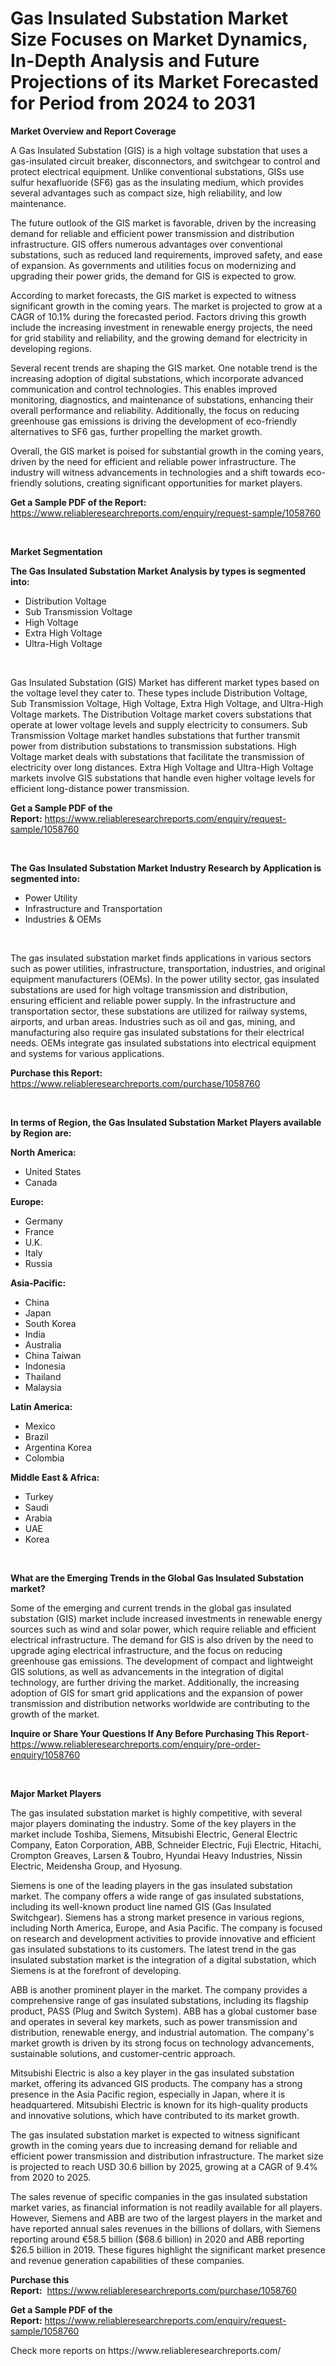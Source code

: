 <p><h1>Gas Insulated Substation Market Size Focuses on Market Dynamics, In-Depth Analysis and Future Projections of its Market Forecasted for Period from 2024 to 2031</h1></p><p><strong>Market Overview and Report Coverage</strong></p>
<p><p>A Gas Insulated Substation (GIS) is a high voltage substation that uses a gas-insulated circuit breaker, disconnectors, and switchgear to control and protect electrical equipment. Unlike conventional substations, GISs use sulfur hexafluoride (SF6) gas as the insulating medium, which provides several advantages such as compact size, high reliability, and low maintenance.</p><p>The future outlook of the GIS market is favorable, driven by the increasing demand for reliable and efficient power transmission and distribution infrastructure. GIS offers numerous advantages over conventional substations, such as reduced land requirements, improved safety, and ease of expansion. As governments and utilities focus on modernizing and upgrading their power grids, the demand for GIS is expected to grow.</p><p>According to market forecasts, the GIS market is expected to witness significant growth in the coming years. The market is projected to grow at a CAGR of 10.1% during the forecasted period. Factors driving this growth include the increasing investment in renewable energy projects, the need for grid stability and reliability, and the growing demand for electricity in developing regions.</p><p>Several recent trends are shaping the GIS market. One notable trend is the increasing adoption of digital substations, which incorporate advanced communication and control technologies. This enables improved monitoring, diagnostics, and maintenance of substations, enhancing their overall performance and reliability. Additionally, the focus on reducing greenhouse gas emissions is driving the development of eco-friendly alternatives to SF6 gas, further propelling the market growth.</p><p>Overall, the GIS market is poised for substantial growth in the coming years, driven by the need for efficient and reliable power infrastructure. The industry will witness advancements in technologies and a shift towards eco-friendly solutions, creating significant opportunities for market players.</p></p>
<p><strong>Get a Sample PDF of the Report:</strong> <a href="https://www.reliableresearchreports.com/enquiry/request-sample/1058760">https://www.reliableresearchreports.com/enquiry/request-sample/1058760</a></p>
<p>&nbsp;</p>
<p><strong>Market Segmentation</strong></p>
<p><strong>The Gas Insulated Substation Market Analysis by types is segmented into:</strong></p>
<p><ul><li>Distribution Voltage</li><li>Sub Transmission Voltage</li><li>High Voltage</li><li>Extra High Voltage</li><li>Ultra-High Voltage</li></ul></p>
<p>&nbsp;</p>
<p><p>Gas Insulated Substation (GIS) Market has different market types based on the voltage level they cater to. These types include Distribution Voltage, Sub Transmission Voltage, High Voltage, Extra High Voltage, and Ultra-High Voltage markets. The Distribution Voltage market covers substations that operate at lower voltage levels and supply electricity to consumers. Sub Transmission Voltage market handles substations that further transmit power from distribution substations to transmission substations. High Voltage market deals with substations that facilitate the transmission of electricity over long distances. Extra High Voltage and Ultra-High Voltage markets involve GIS substations that handle even higher voltage levels for efficient long-distance power transmission.</p></p>
<p><strong>Get a Sample PDF of the Report:</strong>&nbsp;<a href="https://www.reliableresearchreports.com/enquiry/request-sample/1058760">https://www.reliableresearchreports.com/enquiry/request-sample/1058760</a></p>
<p>&nbsp;</p>
<p><strong>The Gas Insulated Substation Market Industry Research by Application is segmented into:</strong></p>
<p><ul><li>Power Utility</li><li>Infrastructure and Transportation</li><li>Industries & OEMs</li></ul></p>
<p>&nbsp;</p>
<p><p>The gas insulated substation market finds applications in various sectors such as power utilities, infrastructure, transportation, industries, and original equipment manufacturers (OEMs). In the power utility sector, gas insulated substations are used for high voltage transmission and distribution, ensuring efficient and reliable power supply. In the infrastructure and transportation sector, these substations are utilized for railway systems, airports, and urban areas. Industries such as oil and gas, mining, and manufacturing also require gas insulated substations for their electrical needs. OEMs integrate gas insulated substations into electrical equipment and systems for various applications.</p></p>
<p><strong>Purchase this Report:</strong>&nbsp; <a href="https://www.reliableresearchreports.com/purchase/1058760">https://www.reliableresearchreports.com/purchase/1058760</a></p>
<p>&nbsp;</p>
<p><strong>In terms of Region, the Gas Insulated Substation Market Players available by Region are:</strong></p>
<p>
    <p> <strong> North America: </strong>
        <ul>
            <li>United States</li>
            <li>Canada</li>
        </ul>
        </p> 
    <p> <strong> Europe: </strong>
        <ul>
            <li>Germany</li>
            <li>France</li>
            <li>U.K.</li>
            <li>Italy</li>
            <li>Russia</li>
        </ul>
        </p> 
    <p> <strong> Asia-Pacific: </strong>
        <ul>
            <li>China</li>
            <li>Japan</li>
            <li>South Korea</li>
            <li>India</li>
            <li>Australia</li>
            <li>China Taiwan</li>
            <li>Indonesia</li>
            <li>Thailand</li>
            <li>Malaysia</li>
        </ul>
        </p> 
    <p> <strong> Latin America: </strong>
        <ul>
            <li>Mexico</li>
            <li>Brazil</li>
            <li>Argentina Korea</li>
            <li>Colombia</li>
        </ul>
        </p> 
    <p> <strong> Middle East & Africa: </strong>
        <ul>
            <li>Turkey</li>
            <li>Saudi</li>
            <li>Arabia</li>
            <li>UAE</li>
            <li>Korea</li>
        </ul>
    </p>
    </p>
<p>&nbsp;</p>
<p><strong>What are the Emerging Trends in the Global Gas Insulated Substation market?</strong></p>
<p><p>Some of the emerging and current trends in the global gas insulated substation (GIS) market include increased investments in renewable energy sources such as wind and solar power, which require reliable and efficient electrical infrastructure. The demand for GIS is also driven by the need to upgrade aging electrical infrastructure, and the focus on reducing greenhouse gas emissions. The development of compact and lightweight GIS solutions, as well as advancements in the integration of digital technology, are further driving the market. Additionally, the increasing adoption of GIS for smart grid applications and the expansion of power transmission and distribution networks worldwide are contributing to the growth of the market.</p></p>
<p><strong>Inquire or Share Your Questions If Any Before Purchasing This Report</strong>- <a href="https://www.reliableresearchreports.com/enquiry/pre-order-enquiry/1058760">https://www.reliableresearchreports.com/enquiry/pre-order-enquiry/1058760</a></p>
<p>&nbsp;</p>
<p><strong>Major Market Players</strong></p>
<p><p>The gas insulated substation market is highly competitive, with several major players dominating the industry. Some of the key players in the market include Toshiba, Siemens, Mitsubishi Electric, General Electric Company, Eaton Corporation, ABB, Schneider Electric, Fuji Electric, Hitachi, Crompton Greaves, Larsen & Toubro, Hyundai Heavy Industries, Nissin Electric, Meidensha Group, and Hyosung.</p><p>Siemens is one of the leading players in the gas insulated substation market. The company offers a wide range of gas insulated substations, including its well-known product line named GIS (Gas Insulated Switchgear). Siemens has a strong market presence in various regions, including North America, Europe, and Asia Pacific. The company is focused on research and development activities to provide innovative and efficient gas insulated substations to its customers. The latest trend in the gas insulated substation market is the integration of a digital substation, which Siemens is at the forefront of developing.</p><p>ABB is another prominent player in the market. The company provides a comprehensive range of gas insulated substations, including its flagship product, PASS (Plug and Switch System). ABB has a global customer base and operates in several key markets, such as power transmission and distribution, renewable energy, and industrial automation. The company's market growth is driven by its strong focus on technology advancements, sustainable solutions, and customer-centric approach.</p><p>Mitsubishi Electric is also a key player in the gas insulated substation market, offering its advanced GIS products. The company has a strong presence in the Asia Pacific region, especially in Japan, where it is headquartered. Mitsubishi Electric is known for its high-quality products and innovative solutions, which have contributed to its market growth.</p><p>The gas insulated substation market is expected to witness significant growth in the coming years due to increasing demand for reliable and efficient power transmission and distribution infrastructure. The market size is projected to reach USD 30.6 billion by 2025, growing at a CAGR of 9.4% from 2020 to 2025.</p><p>The sales revenue of specific companies in the gas insulated substation market varies, as financial information is not readily available for all players. However, Siemens and ABB are two of the largest players in the market and have reported annual sales revenues in the billions of dollars, with Siemens reporting around €58.5 billion ($68.6 billion) in 2020 and ABB reporting $26.5 billion in 2019. These figures highlight the significant market presence and revenue generation capabilities of these companies.</p></p>
<p><strong>Purchase this Report:</strong>&nbsp;&nbsp;<a href="https://www.reliableresearchreports.com/purchase/1058760">https://www.reliableresearchreports.com/purchase/1058760</a></p>
<p></p>
<p><strong>Get a Sample PDF of the Report:</strong>&nbsp;<a href="https://www.reliableresearchreports.com/enquiry/request-sample/1058760">https://www.reliableresearchreports.com/enquiry/request-sample/1058760</a></p>
<p>Check more reports on https://www.reliableresearchreports.com/</p>
